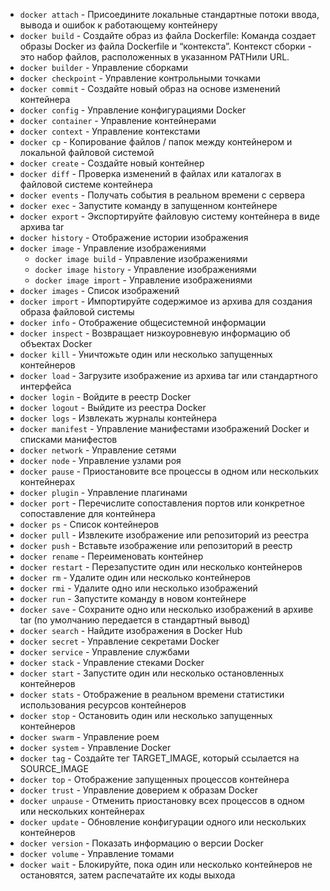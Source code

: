 - `docker attach` - Присоедините локальные стандартные потоки ввода, вывода и ошибок к работающему контейнеру
- `docker build` - Создайте образ из файла Dockerfile: Команда создает образы Docker из файла Dockerfile и “контекста”. Контекст сборки - это набор файлов, расположенных в указанном PATHили URL.
- `docker builder` - Управление сборками
- `docker checkpoint` - Управление контрольными точками
- `docker commit` - Создайте новый образ на основе изменений контейнера
- `docker config` - Управление конфигурациями Docker
- `docker container` - Управление контейнерами
- `docker context` - Управление контекстами
- `docker cp` - Копирование файлов / папок между контейнером и локальной файловой системой
- `docker create` - Создайте новый контейнер
- `docker diff` - Проверка изменений в файлах или каталогах в файловой системе контейнера
- `docker events` - Получать события в реальном времени с сервера
- `docker exec` - Запустите команду в запущенном контейнере
- `docker export` - Экспортируйте файловую систему контейнера в виде архива tar
- `docker history` - Отображение истории изображения
- `docker image` - Управление изображениями
  - `docker image build` - Управление изображениями
  - `docker image history` - Управление изображениями
  - `docker image import` - Управление изображениями
- `docker images` - Список изображений
- `docker import` - Импортируйте содержимое из архива для создания образа файловой системы
- `docker info` - Отображение общесистемной информации
- `docker inspect` - Возвращает низкоуровневую информацию об объектах Docker
- `docker kill` - Уничтожьте один или несколько запущенных контейнеров
- `docker load` - Загрузите изображение из архива tar или стандартного интерфейса
- `docker login` - Войдите в реестр Docker
- `docker logout` - Выйдите из реестра Docker
- `docker logs` - Извлекать журналы контейнера
- `docker manifest` - Управление манифестами изображений Docker и списками манифестов
- `docker network` - Управление сетями
- `docker node` - Управление узлами роя
- `docker pause` - Приостановите все процессы в одном или нескольких контейнерах
- `docker plugin` - Управление плагинами
- `docker port` - Перечислите сопоставления портов или конкретное сопоставление для контейнера
- `docker ps` - Список контейнеров
- `docker pull` - Извлеките изображение или репозиторий из реестра
- `docker push` - Вставьте изображение или репозиторий в реестр
- `docker rename` - Переименовать контейнер
- `docker restart` - Перезапустите один или несколько контейнеров
- `docker rm` - Удалите один или несколько контейнеров
- `docker rmi` - Удалите одно или несколько изображений
- `docker run` - Запустите команду в новом контейнере
- `docker save` - Сохраните одно или несколько изображений в архиве tar (по умолчанию передается в стандартный вывод)
- `docker search` - Найдите изображения в Docker Hub
- `docker secret` - Управление секретами Docker
- `docker service` - Управление службами
- `docker stack` - Управление стеками Docker
- `docker start` - Запустите один или несколько остановленных контейнеров
- `docker stats` - Отображение в реальном времени статистики использования ресурсов контейнеров
- `docker stop` - Остановить один или несколько запущенных контейнеров
- `docker swarm` - Управление роем
- `docker system` - Управление Docker
- `docker tag` - Создайте тег TARGET_IMAGE, который ссылается на SOURCE_IMAGE
- `docker top` - Отображение запущенных процессов контейнера
- `docker trust` - Управление доверием к образам Docker
- `docker unpause` - Отменить приостановку всех процессов в одном или нескольких контейнерах
- `docker update` - Обновление конфигурации одного или нескольких контейнеров
- `docker version` - Показать информацию о версии Docker
- `docker volume` - Управление томами
- `docker wait` - Блокируйте, пока один или несколько контейнеров не остановятся, затем распечатайте их коды выхода
